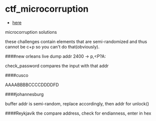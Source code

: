 # ctf_microcorruption
- [here](https://microcorruption.com/)

microcorruption solutions

these challenges contain elements that are semi-randomized and thus cannot be c+p so you can't do that(obviously).


####new orleans
live dump addr 2400 -> p,<P?A:

check_password compares the input with that addr




####cusco

AAAABBBBCCCCDDDDFD


####johannesburg

buffer addr is semi-random, replace accordingly, then addr for unlock()


####Reykjavík
the compare address, check for endianness, enter in hex
